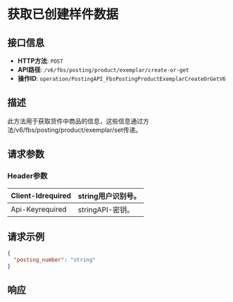 # 获取已创建样件数据

## 接口信息

- **HTTP方法**: `POST`
- **API路径**: `/v6/fbs/posting/product/exemplar/create-or-get`
- **操作ID**: `operation/PostingAPI_FbsPostingProductExemplarCreateOrGetV6`

## 描述

此方法用于获取货件中商品的信息，这些信息通过方法/v6/fbs/posting/product/exemplar/set传递。

## 请求参数

### Header参数

| Client-Idrequired | string用户识别号。 |
|---|---|
| Api-Keyrequired | stringAPI-密钥。 |

## 请求示例

```json
{
  "posting_number": "string"
}
```

## 响应

